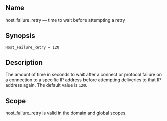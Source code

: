<a name="conf.ref.host_failure_retry"></a>
## Name

host_failure_retry — time to wait before attempting a retry

## Synopsis

`Host_Failure_Retry = 120`

<a name="idp24876064"></a>
## Description

The amount of time in seconds to wait after a connect or protocol failure on a connection to a specific IP address before attempting deliveries to that IP address again. The default value is `120`.

<a name="idp24878512"></a>
## Scope

host_failure_retry is valid in the domain and global scopes.
